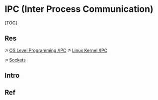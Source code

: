 # IPC (Inter Process Communication)

[TOC]



## Res
↗ [OS Level Programming /IPC](../../../../🥷🏼%20Operating%20System%20(Tech)/📟%20OS%20Level%20Programming/🧱%20OS%20Level%20Programming%20with%20C%20&%20CPP/Process%20Management/IPC/IPC.md)
↗ [Linux Kernel /IPC](../../../../🥷🏼%20Operating%20System%20(Tech)/Linux%20(UNIX%20Family)/🔩%20Linux%20Kernel/Process%20Management%20&%20Scheduling/IPC/IPC.md)

↗ [Sockets](🧦%20Sockets/Sockets.md)



## Intro



## Ref
[Inter Process Communication (IPC) | GeeksforGeeks]: https://www.geeksforgeeks.org/inter-process-communication-ipc/
[Interprocess Communication Mechanisms | tldp.org]: https://tldp.org/LDP/tlk/ipc/ipc.html
[Inter-process communication | Wikimedia]: https://en.wikipedia.org/wiki/Inter-process_communication


